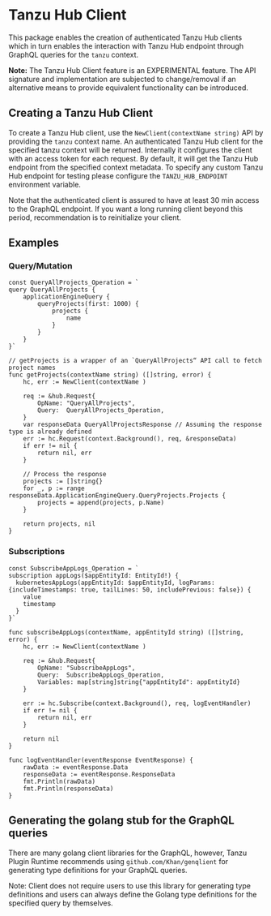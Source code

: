 # Tanzu Hub Client

This package enables the creation of authenticated Tanzu Hub clients which in turn
enables the interaction with Tanzu Hub endpoint through GraphQL queries for the
`tanzu` context.

**Note:** The Tanzu Hub Client feature is an EXPERIMENTAL feature. The API signature
and implementation are subjected to change/removal if an alternative means to provide
equivalent functionality can be introduced.

## Creating a Tanzu Hub Client

To create a Tanzu Hub client, use the `NewClient(contextName string)` API
by providing the `tanzu` context name. An authenticated Tanzu Hub client for the specified tanzu context will be returned.
Internally it configures the client with an access token for each request.
By default, it will get the Tanzu Hub endpoint from the specified context metadata. To specify any custom Tanzu Hub
endpoint for testing please configure the `TANZU_HUB_ENDPOINT` environment variable.

Note that the authenticated client is assured to have at least 30 min access to the GraphQL endpoint.
If you want a long running client beyond this period, recommendation is to reinitialize your client.

## Examples

### Query/Mutation

```golang
const QueryAllProjects_Operation = `
query QueryAllProjects {
    applicationEngineQuery {
        queryProjects(first: 1000) {
            projects {
                name
            }
        }
    }
}`

// getProjects is a wrapper of an `QueryAllProjects“ API call to fetch project names
func getProjects(contextName string) ([]string, error) {
    hc, err := NewClient(contextName )

    req := &hub.Request{
        OpName: "QueryAllProjects",
        Query:  QueryAllProjects_Operation,
    }
    var responseData QueryAllProjectsResponse // Assuming the response type is already defined
    err := hc.Request(context.Background(), req, &responseData)
    if err != nil {
        return nil, err
    }

    // Process the response
    projects := []string{}
    for _, p := range responseData.ApplicationEngineQuery.QueryProjects.Projects {
        projects = append(projects, p.Name)
    }

    return projects, nil
}
```

### Subscriptions

```golang
const SubscribeAppLogs_Operation = `
subscription appLogs($appEntityId: EntityId!) {
  kubernetesAppLogs(appEntityId: $appEntityId, logParams: {includeTimestamps: true, tailLines: 50, includePrevious: false}) {
    value
    timestamp
  }
}`

func subscribeAppLogs(contextName, appEntityId string) ([]string, error) {
    hc, err := NewClient(contextName )

    req := &hub.Request{
        OpName: "SubscribeAppLogs",
        Query:  SubscribeAppLogs_Operation,
        Variables: map[string]string{"appEntityId": appEntityId}
    }

    err := hc.Subscribe(context.Background(), req, logEventHandler)
    if err != nil {
        return nil, err
    }

    return nil
}

func logEventHandler(eventResponse EventResponse) {
    rawData := eventResponse.Data
    responseData := eventResponse.ResponseData
    fmt.Println(rawData)
    fmt.Println(responseData)
}
```

## Generating the golang stub for the GraphQL queries

There are many golang client libraries for the GraphQL, however, Tanzu Plugin Runtime recommends
using `github.com/Khan/genqlient` for generating type definitions for your GraphQL queries.

Note: Client does not require users to use this library for generating type definitions and users can always define the Golang type definitions
for the specified query by themselves.
